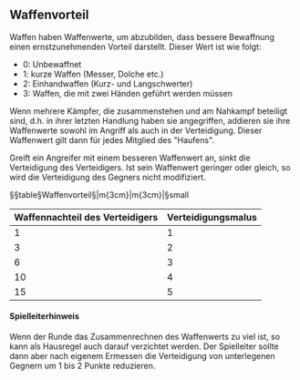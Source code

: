 ## Waffenvorteil

Waffen haben Waffenwerte, um abzubilden, dass bessere Bewaffnung einen ernstzunehmenden Vorteil darstellt. Dieser Wert
ist wie folgt:

* 0: Unbewaffnet
* 1: kurze Waffen (Messer, Dolche etc.)
* 2: Einhandwaffen (Kurz- und Langschwerter)
* 3: Waffen, die mit zwei Händen geführt werden müssen

Wenn mehrere Kämpfer, die zusammenstehen und am Nahkampf beteiligt sind, d.h. in ihrer letzten Handlung haben sie
angegriffen, addieren sie ihre Waffenwerte sowohl im Angriff als auch in der Verteidigung. Dieser Waffenwert gilt dann
für jedes Mitglied des "Haufens".

Greift ein Angreifer mit einem besseren Waffenwert an, sinkt die Verteidigung des Verteidigers. Ist sein Waffenwert
geringer oder gleich, so wird die Verteidigung des Gegners nicht modifiziert.

§§table§Waffenvorteil§|m{3cm}|m{3cm}|§small

| Waffennachteil des Verteidigers | Verteidigungsmalus |
|---------------------------------|--------------------|
| 1 | 1 |
| 3 | 2 |
| 6 | 3 |
| 10 | 4 |
| 15 | 5 |

#### Spielleiterhinweis

Wenn der Runde das Zusammenrechnen des Waffenwerts zu viel ist, so kann als Hausregel auch darauf verzichtet werden.
Der Spielleiter sollte dann aber nach eigenem Ermessen die Verteidigung von unterlegenen Gegnern um 1 bis 2 Punkte
reduzieren.
